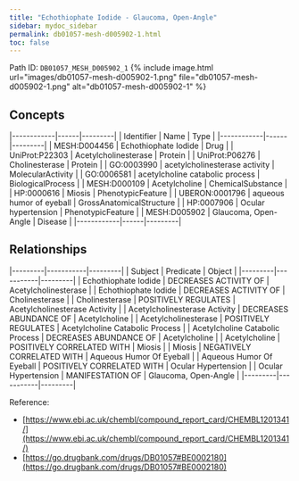 ```yaml
---
title: "Echothiophate Iodide - Glaucoma, Open-Angle"
sidebar: mydoc_sidebar
permalink: db01057-mesh-d005902-1.html
toc: false 
---
```



Path ID: `DB01057_MESH_D005902_1`
{% include image.html url="images/db01057-mesh-d005902-1.png" file="db01057-mesh-d005902-1.png" alt="db01057-mesh-d005902-1" %}

## Concepts

|------------|------|---------|
| Identifier | Name | Type    |
|------------|------|---------|
| MESH:D004456 | Echothiophate Iodide | Drug |
| UniProt:P22303 | Acetylcholinesterase | Protein |
| UniProt:P06276 | Cholinesterase | Protein |
| GO:0003990 | acetylcholinesterase activity | MolecularActivity |
| GO:0006581 | acetylcholine catabolic process | BiologicalProcess |
| MESH:D000109 | Acetylcholine | ChemicalSubstance |
| HP:0000616 | Miosis | PhenotypicFeature |
| UBERON:0001796 | aqueous humor of eyeball | GrossAnatomicalStructure |
| HP:0007906 | Ocular hypertension | PhenotypicFeature |
| MESH:D005902 | Glaucoma, Open-Angle | Disease |
|------------|------|---------|

## Relationships

|---------|-----------|---------|
| Subject | Predicate | Object  |
|---------|-----------|---------|
| Echothiophate Iodide | DECREASES ACTIVITY OF | Acetylcholinesterase |
| Echothiophate Iodide | DECREASES ACTIVITY OF | Cholinesterase |
| Cholinesterase | POSITIVELY REGULATES | Acetylcholinesterase Activity |
| Acetylcholinesterase Activity | DECREASES ABUNDANCE OF | Acetylcholine |
| Acetylcholinesterase | POSITIVELY REGULATES | Acetylcholine Catabolic Process |
| Acetylcholine Catabolic Process | DECREASES ABUNDANCE OF | Acetylcholine |
| Acetylcholine | POSITIVELY CORRELATED WITH | Miosis |
| Miosis | NEGATIVELY CORRELATED WITH | Aqueous Humor Of Eyeball |
| Aqueous Humor Of Eyeball | POSITIVELY CORRELATED WITH | Ocular Hypertension |
| Ocular Hypertension | MANIFESTATION OF | Glaucoma, Open-Angle |
|---------|-----------|---------|

Reference: 
  - [https://www.ebi.ac.uk/chembl/compound_report_card/CHEMBL1201341/](https://www.ebi.ac.uk/chembl/compound_report_card/CHEMBL1201341/)
  - [https://go.drugbank.com/drugs/DB01057#BE0002180](https://go.drugbank.com/drugs/DB01057#BE0002180)
